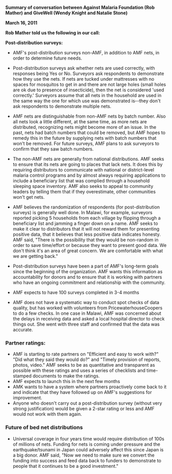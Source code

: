**Summary of conversation between Against Malaria Foundation (Rob Mather) and GiveWell (Wendy Knight and Natalie Stone)**

**March 16, 2011**

**Rob Mather told us the following in our call:**

**Post-distribution surveys:**

* AMF's post-distribution surveys non-AMF, in addition to AMF nets, in order to determine future needs.
* Post-distribution surveys ask whether nets are used correctly, with responses being Yes or No. Surveyors ask respondents to demonstrate how they use the nets. If nets are tucked under mattresses with no spaces for mosquitos to get in and there are not large holes (small holes are ok due to presence of insecticide), then the net is considered 'used correctly.' Surveyors assume that all nets in the household are used in the same way the one for which use was demonstrated is--they don't ask respondents to demonstrate multiple nets.
* AMF nets are distinguishable from non-AMF nets by batch number. Also all nets look a little different, at the same time, as more nets are distributed, recognizing nets might become more of an issue. In the past, nets had batch numbers that could be removed, but AMF hopes to remedy this in the future by supplying nets with batch numbers that won't be removed. For future surveys, AMF plans to ask surveyors to confirm that they saw batch numbers.
* The non-AMF nets are generally from national distributions. AMF seeks to ensure that its nets are going to places that lack nets. It does this by requiring distributors to communicate with national or district-level malaria control programs and by almost always requiring applications to include a beneficiary list that was complied through a household sleeping space inventory. AMF also seeks to appeal to community leaders by telling them that if they overestimate, other communities won't get nets.
* AMF believes the randomization of respondents (for post-distribution surveys) is generally well done. In Malawi, for example, surveyors reported picking 5 households from each village by flipping through a beneficiary list and jamming a finger down on a name. AMF seeks to make it clear to distributors that it will not reward them for presenting positive data, that it believes that less positive data indicates honesty. AMF said, "There is the possibility that they would be non-random in order to save time/effort or because they want to present good data. We don't think it's an area of great concern. We are comfortable with what we are getting back."
* Post-distribution surveys have been a part of AMF's long-term goals since the beginning of the organization. AMF wants this information as accountability for donors and to ensure that it is working with partners who have an ongoing commitment and relationship with the community.
* AMF expects to have 100 surveys completed in 3-4 months

* AMF does not have a systematic way to conduct spot checks of data quality, but has worked with volunteers from PricewaterhouseCoopers to do a few checks. In one case in Malawi, AMF was concerned about the delays in receiving data and asked a local hospital director to check things out. She went with three staff and confirmed that the data was accurate.

### Partner ratings:

* AMF is starting to rate partners on "Efficient and easy to work with?" "Did what they said they would do?" and "Timely provision of reports, photos, video." AMF seeks to be as quantitative and transparent as possible with these ratings and uses a series of checklists and time-stamped documents to make the ratings.
* AMF expects to launch this in the next few months
* AMK wants to have a system where partners proactively come back to it and indicate that they have followed up on AMF's suggestions for improvement.
* Anyone who doesn't carry out a post-distribution survey (without very strong justification) would be given a 2-star rating or less and AMF would not work with them again.

### Future of bed net distributions

* Universal coverage in four years time would require distribution of 100s of millions of nets. Funding for nets is coming under pressure and the earthquake/tsunami in Japan could adversely affect this since Japan is a big donor. AMF said, "Now we need to make sure we convert the funding into success and feed data back to funders to demonstrate to people that it continues to be a good investment."